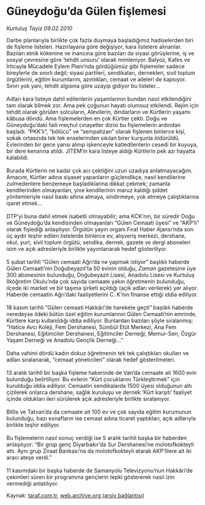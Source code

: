 # Güneydoğu’da Gülen fişlemesi

*Kurtuluş Tayiz 09.02.2010*

<div class="yazi">Darbe planlarıyla birlikte çok fazla duymaya başladığımız hadiselerden biri de fişleme listeleri. Hazırlayana göre değişiyor, kara listelere alınanlar. Bazıları etnik kökenine ve inancına göre bazıları da siyasi görüşlerine, iş ve sosyal çevresine göre ‘tehdit unsuru’ olarak mimleniyor. Balyoz, Kafes ve İrticayla Mücadele Eylem Planı’nda gördüğümüz gibi fişlemeler sadece bireylerle de sınırlı değil; siyasi partileri, sendikaları, dernekleri, sivil toplum örgütlerini, eğitim kurumlarını, azınlıkları, cemaat ve aileleri de kapsıyor. Sınırı yok yani, tehdit algısına göre uzayıp gidiyor bu listeler... <br/><br/>Adları kara listeye dahil edilenlerin yaşamlarının bundan nasıl etkilendiğini tam olarak bilmek zor. Ama pek çoğunun hayatı olumsuz etkilendi. Rejim için tehdit olarak görülen solcuların, Alevilerin, dindarların ve Kürtlerin yaşamı kâbusa döndü. Ama fişlemelerden en çok Kürtler çekti. Doğu ve Güneydoğu’daki faili meçhul cinayetler dizisi bu fişlemelerin ardından başladı. “PKK’lı”, “bölücü” ve “sempatizan” olarak fişlenen binlerce kişi, sokak ortasında tek tek enselerinden sıkılan birer kurşunla öldürüldü. Evlerinden bir gece yarısı alınıp işkenceyle katledilenlerin cesedi bir kuyuya, bir dere kenarına atıldı. JİTEM’in kara listeye aldığı Kürtlerin pek azı hayatta kalabildi. <br/><br/>Burada Kürtlerin ne kadar çok acı çektiğini uzun uzadıya anlatmayacağım. Amacım, Kürtler adına siyaset yapanların güçlendikçe, nasıl kendilerine zulmedenlere benzemeye başladıklarına dikkat çekmek; zamanla kendilerinden olmayanları, yine kendilerinin maruz kaldığı şiddet yöntemleriyle nasıl baskı altına almaya, sindirmeye, yok etmeye çalıştıklarına işaret etmek... <br/><br/>DTP’yi buna dahil etmek isabetli olmayabilir; ama KCK’nın, bir süredir Doğu ve Güneydoğu’da kendisinden olmayanları “Gülen Cemaati üyesi” ve “AKP’li” olarak fişlediği anlaşılıyor. Örgütün yayın organı Fırat Haber Ajansı’nda son üç aydır teşhir edilen listelerde binlerce ev, alışveriş merkezi, dershane, okul, yurt, sivil toplum örgütü, sendika, dernek, gazete ve dergi aboneleri isim ve açık adresleriyle birlikte yayımlanarak hedef gösteriliyor. <br/><br/>5 şubat tarihli “Gülen cemaati Ağrı’da ne yapmak istiyor” başlıklı haberde Gülen Cemaati’nin Doğubeyazıt’ta 50 evinin olduğu, <i>Zaman</i> gazetesine üye 300 abonesinin bulunduğu, Doğubeyazıt Lisesi, Anadolu Lisesi ve Kurtuluş İlköğretim Okulu’nda çok sayıda cemaate yakın öğretmenin bulunduğu, ilçede iki market ve bir taşıma şirketi açıldığı (açık adları verilerek) yer alıyor. Haberde cemaatin Ağrı’daki faaliyetlerini C. K’nın <k ait="" bana=""> finanse ettiği iddia ediliyor. <br/><br/>18 kasım tarihli “Gülen cemaati Hakkâri’de harekete geçti” başlıklı haberde neredeyse ildeki bütün özel eğitim kurumlarının Gülen Cemaati’nin emrinde, Kürtlere karşı kullanıldığı iddia ediliyor. Bunlardan bazıları şöyle sıralanmış: “Hatice Avcı Koleji, Fem Dershanesi, Sümbül Etüt Merkezi, Ana Fem Dershanesi, Eğitimciler Dershanesi, Eğitimciler Derneği, Memur-Sen, Özgür Yaşam Derneği ve Anadolu Gençlik Derneği...” <br/><br/>Daha vahimi dördü kadın dokuz öğretmenin tek tek çalıştıkları okulları ve adları sıralanarak, “cemaat yöneticileri” olarak hedef gösterilmeleri. <br/><br/>13 aralık tarihli bir başka fişleme haberinde de Van’da cemaate ait 1600 evin bulunduğu belirtiliyor. Bu evlerin “Kürt çocuklarını Türkleştirmek” için kurulduğu iddia ediliyor. Cemaatin sendikalarda 1500 üyesi olduğunun altı çizilerek onlarca dershane, sağlık kuruluşu ve dernek ‘Kürt karşıtı’ faaliyet içinde oldukları ileri sürülerek açık adresleriyle birlikte sıralanıyor. <br/><br/>Bitlis ve Tatvan’da da cemaate ait 100 ev ve çok sayıda eğitim kurumunun bulunduğu, bazı esnafların ise cemaat adına ticaret yaptıkları, açık adlarıyla birlikte teşhir ediliyor. <br/><br/>Bu fişlemelerin nasıl sonuç verdiği ise 5 aralık tarihli başka bir haberden anlaşılıyor: “Bir grup genç Diyarbakır’da Sur Dershanesi’ne molotofkokteyli attı. Aynı grup Ziraat Bankası’na da molotofkokteyli atarak AKP’lilere ait iki aracı ateşe verdi.” <br/><br/>11 kasımdaki bir başka haberde de Samanyolu Televizyonu’nun Hakkâri’de çekimleri süren bir programına gençlerin tepki göstererek nasıl izin vermediği anlatılıyor.</k></div>

Kaynak: [taraf.com.tr](http://www.taraf.com.tr:80/makale/9944.htm), [web.archive.org (arşiv bağlantısı)](http://web.archive.org/web/20100405220355/http://www.taraf.com.tr:80/makale/9944.htm)
